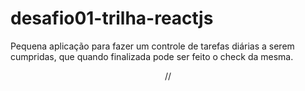 # desafio01-trilha-reactjs
Pequena aplicação para fazer um controle de tarefas diárias a serem cumpridas, que quando finalizada pode ser feito o check da mesma.

<div align="center">
  //<a href="https://github.com/danilobueno29">
  <img height="180em" src="https://prnt.sc/26wj5z4/>
</div>


